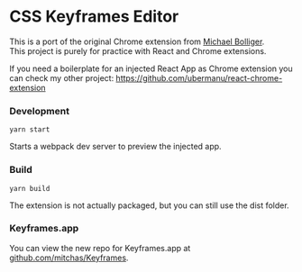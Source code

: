 # CSS Keyframes Editor

This is a port of the original Chrome extension from [Michael Bolliger](https://michaelbolliger.com/). <br>
This project is purely for practice with React and Chrome extensions.

If you need a boilerplate for an injected React App as Chrome extension you can check my other project: https://github.com/ubermanu/react-chrome-extension

### Development

    yarn start

Starts a webpack dev server to preview the injected app.

### Build

    yarn build

The extension is not actually packaged, but you can still use the dist folder.

### Keyframes.app

You can view the new repo for Keyframes.app at [github.com/mitchas/Keyframes](https://github.com/mitchas/Keyframes). <br>

